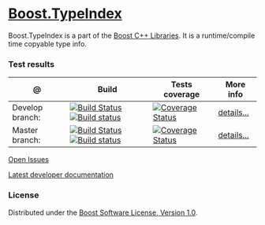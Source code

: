 # [Boost.TypeIndex](http://boost.org/libs/type_index)
Boost.TypeIndex is a part of the [Boost C++ Libraries](http://github.com/boostorg). It is a runtime/compile time copyable type info.

### Test results

@               | Build         | Tests coverage | More info
----------------|-------------- | -------------- |-----------
Develop branch: | [![Build Status](https://travis-ci.org/apolukhin/type_index.svg?branch=develop)](https://travis-ci.org/apolukhin/type_index) [![Build status](https://ci.appveyor.com/api/projects/status/197a5imq10dqx6r8/branch/develop?svg=true)](https://ci.appveyor.com/project/apolukhin/type-index/branch/develop) | [![Coverage Status](https://coveralls.io/repos/apolukhin/type_index/badge.png?branch=develop)](https://coveralls.io/r/apolukhin/type_index?branch=develop) | [details...](http://www.boost.org/development/tests/develop/developer/type_index.html)
Master branch:  | [![Build Status](https://travis-ci.org/apolukhin/type_index.svg?branch=master)](https://travis-ci.org/apolukhin/type_index) [![Build status](https://ci.appveyor.com/api/projects/status/197a5imq10dqx6r8/branch/master?svg=true)](https://ci.appveyor.com/project/apolukhin/type-index/branch/master) | [![Coverage Status](https://coveralls.io/repos/apolukhin/type_index/badge.png?branch=master)](https://coveralls.io/r/apolukhin/type_index?branch=master) | [details...](http://www.boost.org/development/tests/master/developer/type_index.html)


[Open Issues](https://svn.boost.org/trac/boost/query?status=!closed&component=type_index)

[Latest developer documentation](http://boostorg.github.com/type_index/index.html)

### License

Distributed under the [Boost Software License, Version 1.0](http://boost.org/LICENSE_1_0.txt).
